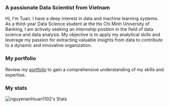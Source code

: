 <h3 align="left">A passionate Data Scientist from Vietnam</h3>

Hi, I'm Tuan. I have a deep interest in data and machine learning systems. As a third-year Data Science student at the Ho Chi Minh University of Banking, I am actively seeking an internship position in the field of data science and data analysis. My objective is to apply my analytical skills and leverage my passion for extracting valuable insights from data to contribute to a dynamic and innovative organization.

<h3 align="left">My portfolio</h3>
Review my <a href="https://nguyenanhtuan1102.github.io/">portfolio</a> to gain a comprehensive understanding of my skills and expertise.

<h3 align="left">My stats</h3>

![nguyenanhtuan1102's Stats](https://github-readme-stats.vercel.app/api?username=nguyenanhtuan1102&theme=dark&show_icons=true&hide_border=true&count_private=true)
